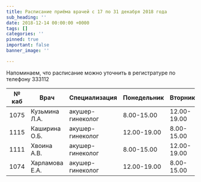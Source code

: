 ```yaml
---
title: Расписание приёма врачей с 17 по 31 декабря 2018 года
sub_heading: ''
date: 2018-12-14 00:00:00 +0000
tags: []
categories: ''
pinned: true
important: false
banner_image: ''

---
```

Напоминаем, что расписание можно уточнить в регистратуре по телефону 333112<!--more-->

| № каб | Врач | Специализация | Понедельник | Вторник | Среда | Четверг |
| --- | --- | --- | --- | --- | --- | --- |
| 1075 | Кузьмина Л.А. | акушер-гинеколог | 8.00-15.00 | 12.00-19.00 | 8.00-15.00 | 12.00-19.00 |
| 1115 | Каширина О.Б. | акушер-гинеколог | 12.00-19.00 | 8.00-15.00 | 12.00-19.00 | 8.00-15.00 |
| 1111 | Хвоина А.В. | акушер-гинеколог | 8.00-15.00 | 12.00-19.00 | 8.00-15.00 | 12.00-19.00 |
| 1074 | Харламова Е.А. | акушер-гинеколог | 12.00-19.00 | 8.00-15.00 | 12.00-19.00 | 8.00-15.00 |
